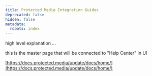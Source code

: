 ```yaml
---
title: Protected Media Integration Guides
deprecated: false
hidden: false
metadata:
  robots: index
---
```

high level explanation ...

this is the master page that will be connected to "Help Center" in UI

[https://docs.protected.media/update/docs/home/](https://docs.protected.media/update/docs/home/)